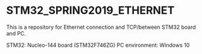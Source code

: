 # STM32_SPRING2019_ETHERNET
This is a repository for Ethernet connection and TCP/between STM32 board and PC.

STM32: Nucleo-144 board (STM32F746ZG)
PC environment: Windows 10
